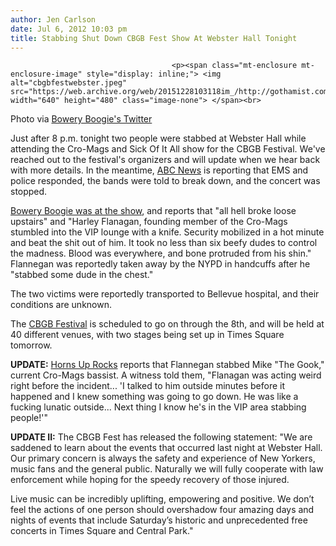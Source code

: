 ```yaml
---
author: Jen Carlson
date: Jul 6, 2012 10:03 pm
title: Stabbing Shut Down CBGB Fest Show At Webster Hall Tonight
---
```


	
										<p><span class="mt-enclosure mt-enclosure-image" style="display: inline;"> <img alt="cbgbfestwebster.jpeg" src="https://web.archive.org/web/20151228103118im_/http://gothamist.com/attachments/arts_jen/cbgbfestwebster.jpeg" width="640" height="480" class="image-none"> </span><br>
<span class="photo_caption">Photo via <a href="https://web.archive.org/web/20151228103118/https://twitter.com/boweryboogie/status/221415023384342528/photo/1">Bowery Boogie&apos;s Twitter</a></span></p>

<p>Just after 8 p.m. tonight two people were stabbed at Webster Hall while attending the Cro-Mags and Sick Of It All show for the CBGB Festival. We&apos;ve reached out to the festival&apos;s organizers and will update when we hear back with more details. In the meantime, <a href="https://web.archive.org/web/20151228103118/http://abclocal.go.com/wabc/story?section=news/local/new_york&amp;id=8727984&amp;rss=rss-wabc-article-8727984">ABC News</a> is reporting that EMS and police responded, the bands were told to break down, and the concert was stopped.</p>

<p><a href="https://web.archive.org/web/20151228103118/http://www.boweryboogie.com/2012/07/stabbing-causes-cancelation-of-webster-hall-hardcore-show/">Bowery Boogie was at the show</a>, and reports that &quot;all hell broke loose upstairs&quot; and &quot;Harley Flanagan, founding member of the Cro-Mags stumbled into the VIP lounge with a knife. Security mobilized in a hot minute and beat the shit out of him. It took no less than six beefy dudes to control the madness. Blood was everywhere, and bone protruded from his shin.&quot; Flannegan was reportedly taken away by the NYPD in handcuffs after he &quot;stabbed some dude in the chest.&quot;</p>

<p>The two victims were reportedly transported to Bellevue hospital, and their conditions are unknown.</p>

<p>The <a href="https://web.archive.org/web/20151228103118/http://www.cbgb.com/">CBGB Festival</a> is scheduled to go on through the 8th, and will be held at 40 different venues, with two stages being set up in Times Square tomorrow.</p>

<p><strong>UPDATE:</strong> <a href="https://web.archive.org/web/20151228103118/http://hornsuprocks.blogspot.com/2012/07/founding-member-of-cro-mags-stabs.html">Horns Up Rocks</a> reports that Flannegan stabbed Mike &quot;The Gook,&quot; current Cro-Mags bassist. A witness told them, &quot;Flanagan was acting weird right before the incident... &apos;I talked to him outside minutes before it happened and I knew something was going to go down. He was like a fucking lunatic outside... Next thing I know he&apos;s in the VIP area stabbing people!&apos;&quot;</p>

<p><strong>UPDATE II:</strong> The CBGB Fest has released the following statement: &quot;We are saddened to learn about the events that occurred last night at Webster Hall.  Our primary concern is always the safety and experience of New Yorkers, music fans and the general public.  Naturally we will fully cooperate with law enforcement while hoping for the speedy recovery of those injured.  </p>

<p>Live music can be incredibly uplifting, empowering and positive. We don&#x2019;t feel the actions of one person should overshadow four amazing days and nights of events that include Saturday&#x2019;s historic and unprecedented free concerts in Times Square and Central Park.&quot;</p>					
										
									
				